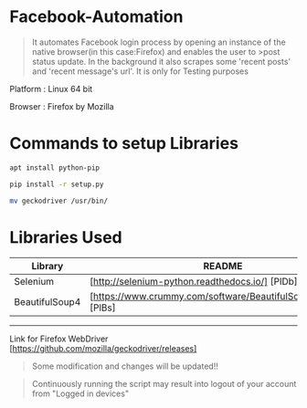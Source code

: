 # Facebook-Automation

>It automates Facebook login process by opening an instance of the native browser(in this case:Firefox) and enables the user to >post status update.
>In the background it also scrapes some 'recent posts' and 'recent message's url'.
>It is only for Testing purposes

Platform : Linux 64 bit

Browser : Firefox by Mozilla

# Commands to setup Libraries
```sh
apt install python-pip

pip install -r setup.py

mv geckodriver /usr/bin/
```
# Libraries Used
| Library | README |
| ------ | ------ |
| Selenium | [http://selenium-python.readthedocs.io/] [PlDb] |
| BeautifulSoup4 | [https://www.crummy.com/software/BeautifulSoup/bs4/doc/] [PlBs]|

-------------------------------------------------------------------------
Link for Firefox WebDriver [https://github.com/mozilla/geckodriver/releases]

>Some modification and changes will be updated!!

>Continuously running the script may result into logout of your account from "Logged in devices"
